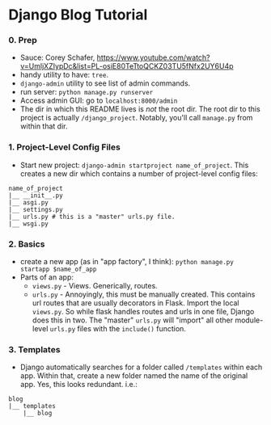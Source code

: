 # Django Blog Tutorial

### 0. Prep

* Sauce: Corey Schafer, https://www.youtube.com/watch?v=UmljXZIypDc&list=PL-osiE80TeTtoQCKZ03TU5fNfx2UY6U4p
* handy utility to have: `tree`. 
* `django-admin` utility to see list of admin commands.
* run server: `python manage.py runserver`
* Access admin GUI: go to `localhost:8000/admin`
* The dir in which this README lives is *not* the root dir. The root dir to this project is actually `/django_project`. Notably, you'll call `manage.py` from within that dir.

### 1. Project-Level Config Files

* Start new project: `django-admin startproject name_of_project`. This creates a new dir which contains a number of project-level config files:

```
name_of_project
|__ __init__.py
|__ asgi.py
|__ settings.py
|__ urls.py # this is a "master" urls.py file. 
|__ wsgi.py
```

### 2. Basics

* create a new app (as in "app factory", I think): `python manage.py startapp $name_of_app`
* Parts of an app:
  * `views.py` - Views. Generically, routes. 
  * `urls.py` - Annoyingly, this must be manually created. This contains url routes that are usually decorators in Flask. Import the local `views.py`. So while flask handles routes and urls in one file, Django does this in two. The "master" `urls.py` will "import" all other module-level `urls.py` files with the `include()` function. 


### 3. Templates

* Django automatically searches for a folder called `/templates` within each app. Within that, create a new folder named the name of the original app. Yes, this looks redundant. i.e.:

```
blog
|__ templates
    |__ blog
```